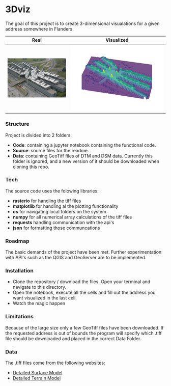 # 3Dviz

The goal of this project is to create 3-dimensional visualations for a given address somewhere in Flanders.

Real                       |  Visualized
:------------------------------------------------------:|:------------------------------------------------------:
<img src="Source/gerechtsgebouw.jpg" alt="Justitiepaleis" width="400"/> | <img src="Source/chrome_Dj0hEWoBfS.jpg" alt="Visualisatie" width="600"/>


### Structure

Project is divided into 2 folders:

- **Code**: containing a jupyter notebook containing the functional code.
- **Source**: source files for the readme.
- **Data**: containing GeoTiff files of DTM and DSM data. Currently this folder is ignored, and a new version of it should be downloaded when cloning this repo.

### Tech

The source code uses the folowing libraries:
- **rasterio** for handling the tiff files
- **matplotlib** for handling al the plotting functionality
- **os** for navigating local folders on the system
- **numpy** for all numerical array calculations of the tiff files
- **requests** handling communication with the api's
- **json** for formatting those communcations

### Roadmap

The basic demands of the project have been met.
Further experimentation with API's such as the QGIS and GeoServer are to be implemented.

### Installation

- Clone the repository / download the files. Open your terminal and navigate to this directory.
- Open the notebook, execute all the cells and fill out the address you want visualized in the last cell.
- Watch the magic happen

### Limitations

Because of the large size only a few GeoTiff files have been downloaded. If the requested address is out of bounds
the program will specify which .tiff file should be downloaded and placed in the correct Data Folder.

### Data

The .tiff files come from the following websites:
- [Detailed Surface Model](https://www.geopunt.be/download?container=dhm-vlaanderen-ii-dsm-raster-1m&title=Digitaal%20Hoogtemodel%20Vlaanderen%20II,%20DSM,%20raster,%201m)
- [Detailed Terrain Model](https://www.geopunt.be/download?container=dhm-vlaanderen-ii-dtm-raster-1m&title=Digitaal%20Hoogtemodel%20Vlaanderen%20II,%20DTM,%20raster,%201m)

